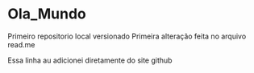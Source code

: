 # Ola_Mundo
Primeiro repositorio local versionado 
Primeira alteração feita no arquivo read.me 

Essa linha au adicionei diretamente do site github
